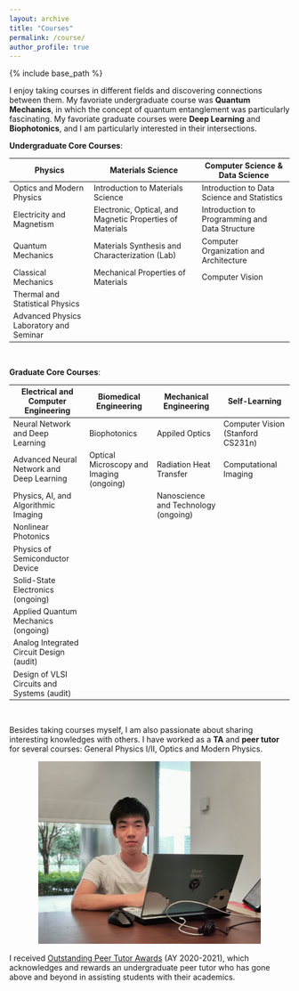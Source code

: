 ```yaml
---
layout: archive
title: "Courses"
permalink: /course/
author_profile: true
---
```

{% include base_path %}

I enjoy taking courses in different fields and discovering connections between them. My favoriate undergraduate course was **Quantum Mechanics**, in which the concept of quantum entanglement was particularly fascinating. My favoriate graduate courses were **Deep Learning** and **Biophotonics**, and I am particularly interested in their intersections.


**Undergraduate Core Courses**:

| Physics                                 | Materials Science                                        | Computer Science & Data Science |
| --------------------------------------- | -----------------                                        | ------------------------------- |
| Optics and Modern Physics               | Introduction to Materials Science | Introduction to Data Science and Statistics                 |
| Electricity and Magnetism               | Electronic, Optical, and Magnetic Properties of Materials           | Introduction to Programming and Data Structure         |
| Quantum Mechanics                       | Materials Synthesis and Characterization (Lab)                     | Computer Organization and Architecture         |
| Classical Mechanics                     | Mechanical Properties of Materials                                                           | Computer Vision         |
| Thermal and Statistical Physics         |                                                          |         |
| Advanced Physics Laboratory and Seminar |                                                          |      |


<br/>

**Graduate Core Courses**: 

| Electrical and Computer Engineering    | Biomedical Engineering              | Mechanical Engineering          | Self-Learning                     |
| ------------------------------------------- | ---------------------------------------- | ------------------------------------ | --------------------------------- |
| Neural Network and Deep Learning            | Biophotonics                             | Appiled Optics                       | Computer Vision (Stanford CS231n) |
| Advanced Neural Network and Deep Learning   | Optical Microscopy and Imaging (ongoing) | Radiation Heat Transfer              | Computational Imaging             |
| Physics, AI, and Algorithmic Imaging        |                                          | Nanoscience and Technology (ongoing) |                                   |
| Nonlinear Photonics                         |                                          |                                      |                                   |
| Physics of Semiconductor Device             |                                          |                                      |                                   |
| Solid-State Electronics (ongoing)           |                                          |                                      |                                   |
| Applied Quantum Mechanics (ongoing)         |                                          |                                      |                                   |
| Analog Integrated Circuit Design (audit)    |                                          |                                      |                                   |
| Design of VLSI Circuits and Systems (audit) |                                          |                                      |                                   |

<br/>

Besides taking courses myself, I am also passionate about sharing interesting knowledges with others. I have worked as a **TA** and **peer tutor** for several courses: General Physics I/II, Optics and Modern Physics. 

<center><img src="/images/tutor.jpg" alt="Shihe Pan won Outstanding Peer Tutor Awards @ DKU" width="400"/></center>  

I received [Outstanding Peer Tutor Awards](https://academic-advising.dukekunshan.edu.cn/outstanding-peer-tutor-of-ay-2020-2021/) (AY 2020-2021), which acknowledges and rewards an undergraduate peer tutor who has gone above and beyond in assisting students with their academics.





